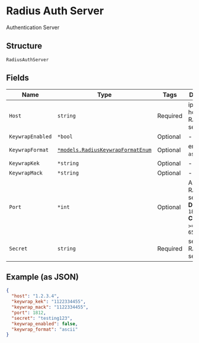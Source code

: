 
# Radius Auth Server

Authentication Server

## Structure

`RadiusAuthServer`

## Fields

| Name | Type | Tags | Description |
|  --- | --- | --- | --- |
| `Host` | `string` | Required | ip / hostname of RADIUS server |
| `KeywrapEnabled` | `*bool` | Optional | - |
| `KeywrapFormat` | [`*models.RadiusKeywrapFormatEnum`](../../doc/models/radius-keywrap-format-enum.md) | Optional | enum: `ascii`, `hex` |
| `KeywrapKek` | `*string` | Optional | - |
| `KeywrapMack` | `*string` | Optional | - |
| `Port` | `*int` | Optional | Auth port of RADIUS server<br>**Default**: `1812`<br>**Constraints**: `>= 1`, `<= 65535` |
| `Secret` | `string` | Required | secret of RADIUS server |

## Example (as JSON)

```json
{
  "host": "1.2.3.4",
  "keywrap_kek": "1122334455",
  "keywrap_mack": "1122334455",
  "port": 1812,
  "secret": "testing123",
  "keywrap_enabled": false,
  "keywrap_format": "ascii"
}
```


